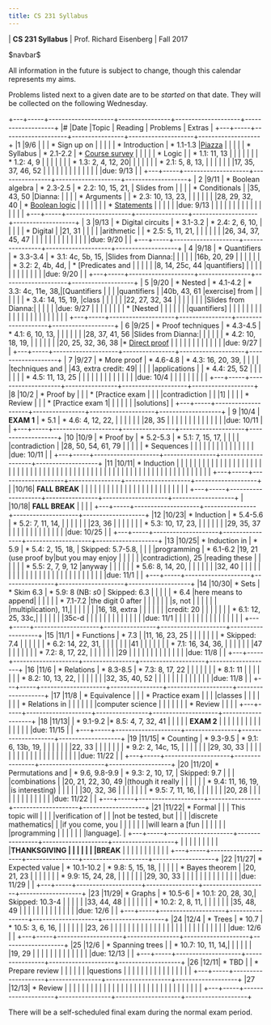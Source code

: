 ```yaml
---
title: CS 231 Syllabus
---
```


<div id="header">

| **CS 231 Syllabus**
| Prof. Richard Eisenberg
| Fall 2017

</div>

\$navbar\$

All information in the future is subject to change, though this calendar
represents my aims.

Problems listed next to a given date are to be *started* on that date. They will be
collected on the following Wednesday.

+---+-----+--------------------+----------------+--------------------+-------------------+
|\# |Date |Topic               | Reading        |  Problems          |  Extras           |
+---+-----+--------------------+----------------+--------------------+-------------------+
|1  |9/6  |                    |                | * Sign up on       |                   |
|   |     | * Introduction     | * 1.1-1.3      |[Piazza]            |                   |
|   |     | * Syllabus         | * 2.1-2.2      | * [Course survey]  |                   |
|   |     | * Logic            |                | * 1.1: 11, 13      |                   |
|   |     |                    |                | * 1.2: 4, 9        |                   |
|   |     |                    |                | * 1.3: 2, 4, 12, 20|                   |
|   |     |                    |                | * 2.1: 5, 8, 13,   |                   |
|   |     |                    |                |17, 35, 37, 46, 52  |                   |
|   |     |                    |                |                    |                   |
|   |     |                    |                |due: 9/13           |                   |
+---+-----+--------------------+----------------+--------------------+-------------------+
| 2 |9/11 | * Boolean algebra  | * 2.3-2.5      | * 2.2: 10, 15, 21, | Slides from       |
|   |     | * Conditionals     |                |35, 43, 50          |Dianna:            |
|   |     | * Arguments        |                | * 2.3: 10, 13, 23, |                   |
|   |     |                    |                |28, 29, 32, 40      | * [Boolean logic] |
|   |     |                    |                |                    | * [Statements]    |
|   |     |                    |                |due: 9/13           |                   |
|   |     |                    |                |                    |                   |
|   |     |                    |                |                    |                   |
+---+-----+--------------------+----------------+--------------------+-------------------+
| 3 |9/13 | * Digital circuits | * 3.1-3.2      | * 2.4: 2, 6, 10,   |                   |
|   |     | * Digital          |                |21, 31              |                   |
|   |     |arithmetic          |                | * 2.5: 5, 11, 21,  |                   |
|   |     |                    |                |26, 34, 37, 45, 47  |                   |
|   |     |                    |                |                    |                   |
|   |     |                    |                |due: 9/20           |                   |
+---+-----+--------------------+----------------+--------------------+-------------------+
| 4 |9/18 | * Quantifiers      | * 3.3-3.4      | * 3.1: 4c, 5b, 15, |Slides from Dianna:|
|   |     |                    |                |16b, 20, 29         |                   |
|   |     |                    |                | * 3.2: 2, 4b, 4d,  | * [Predicates and |
|   |     |                    |                |8, 14, 25c, 44      |quantifiers]       |
|   |     |                    |                |                    |                   |
|   |     |                    |                |due: 9/20           |                   |
+---+-----+--------------------+----------------+--------------------+-------------------+
| 5 |9/20 | * Nested           | * 4.1-4.2      | * 3.3: 4c, 11e, 38,|[Quantifiers       |
|   |     |quantifiers         |                |40b, 43, 61         |exercise] from     |
|   |     |                    |                | * 3.4: 14, 15, 19, |class              |
|   |     |                    |                |22, 27, 32, 34      |                   |
|   |     |                    |                |                    |Slides from Dianna:|
|   |     |                    |                |due: 9/27           |                   |
|   |     |                    |                |                    | * [Nested         |
|   |     |                    |                |                    |quantifiers]       |
|   |     |                    |                |                    |                   |
|   |     |                    |                |                    |                   |
|   |     |                    |                |                    |                   |
+---+-----+--------------------+----------------+--------------------+-------------------+
| 6 |9/25 | * Proof techniques | * 4.3-4.5      | * 4.1: 6, 10, 13,  |                   |
|   |     |                    |                |28, 37, 41, 56      |Slides from Dianna:|
|   |     |                    |                | * 4.2: 10, 18, 19, |                   |
|   |     |                    |                |20, 25, 32, 36, 38  |* [Direct proof]   |
|   |     |                    |                |                    |                   |
|   |     |                    |                |due: 9/27           |                   |
+---+-----+--------------------+----------------+--------------------+-------------------+
| 7 |9/27 | * More proof       | * 4.6-4.8      | * 4.3: 16, 20, 39, |                   |
|   |     |techniques and      |                |43, extra credit: 49|                   |
|   |     |applications        |                | * 4.4: 25, 52      |                   |
|   |     |                    |                | * 4.5: 11, 13, 25  |                   |
|   |     |                    |                |                    |                   |
|   |     |                    |                |due: 10/4           |                   |
|   |     |                    |                |                    |                   |
+---+-----+--------------------+----------------+--------------------+-------------------+
|8  |10/2 | * Proof by         |                |                    | * [Practice exam  |
|   |     |contradiction       |                |                    |1]                 |
|   |     | * Review           |                |                    | * [Practice exam 1|
|   |     |                    |                |                    |solutions]         |
+---+-----+--------------------+----------------+--------------------+-------------------+
| 9 |10/4 | **EXAM 1**         | * 5.1          | * 4.6: 4, 12, 22,  |                   |
|   |     |                    |                |28, 35              |                   |
|   |     |                    |                |                    |                   |
|   |     |                    |                |due: 10/11          |                   |
+---+-----+--------------------+----------------+--------------------+-------------------+
|10 |10/9 | * Proof by         | * 5.2-5.3      | * 5.1: 7, 15, 17,  |                   |
|   |     |contradiction       |                |28, 50, 54, 61, 79  |                   |
|   |     | * Sequences        |                |                    |                   |
|   |     |                    |                |                    |                   |
|   |     |                    |                |due: 10/11          |                   |
+---+-----+--------------------+----------------+--------------------+-------------------+
|11 |10/11| * Induction        |                |                    |                   |
|   |     |                    |                |                    |                   |
|   |     |                    |                |                    |                   |
|   |     |                    |                |                    |                   |
|   |     |                    |                |                    |                   |
|   |     |                    |                |                    |                   |
|   |     |                    |                |                    |                   |
|   |     |                    |                |                    |                   |
|   |     |                    |                |                    |                   |
|   |     |                    |                |                    |                   |
+---+-----+--------------------+----------------+--------------------+-------------------+
|   |10/16| **FALL BREAK**     |                |                    |                   |
|   |     |                    |                |                    |                   |
|   |     |                    |                |                    |                   |
|   |     |                    |                |                    |                   |
+---+-----+--------------------+----------------+--------------------+-------------------+
|   |10/18|  **FALL BREAK**    |                |                    |                   |
+---+-----+--------------------+----------------+--------------------+-------------------+
|12 |10/23| * Induction        | * 5.4-5.6      | * 5.2: 7, 11, 14,  |                   |
|   |     |                    |                |23, 36              |                   |
|   |     |                    |                | * 5.3: 10, 17, 23, |                   |
|   |     |                    |                |29, 35, 37          |                   |
|   |     |                    |                |                    |                   |
|   |     |                    |                |due: 10/25          |                   |
+---+-----+--------------------+----------------+--------------------+-------------------+
|13 |10/25| * Induction in     | * 5.9          | * 5.4: 2, 15, 18,  | Skipped: 5.7-5.8, |
|   |     |programming         | * 6.1-6.2      |19, 21 (use proof by|but you may enjoy  |
|   |     |                    |                |contradiction), 25  |reading these      |
|   |     |                    |                | * 5.5: 2, 7, 9, 12 |anyway             |
|   |     |                    |                | * 5.6: 8, 14, 20,  |                   |
|   |     |                    |                |32, 40              |                   |
|   |     |                    |                |                    |                   |
|   |     |                    |                |<!-- this was too   |                   |
|   |     |                    |                |long. suggestion:   |                   |
|   |     |                    |                |drop 5.4.19; 5.4.25 |                   |
|   |     |                    |                |is long but fun;    |                   |
|   |     |                    |                |drop 5.5.12; these  |                   |
|   |     |                    |                |are good problems,  |                   |
|   |     |                    |                |perahsp just give   |                   |
|   |     |                    |                |more time next time |                   |
|   |     |                    |                |around -->          |                   |
|   |     |                    |                |                    |                   |
|   |     |                    |                |due: 11/1           |                   |
+---+-----+--------------------+----------------+--------------------+-------------------+
|14 |10/30| * Sets             | * Skim 6.3     | * 5.9: 8 (NB: $s0$ | Skipped: 6.3      |
|   |     |                    | * 6.4          |here means to append|                   |
|   |     |                    | * 7.1-7.2      |the digit 0 after   |                   |
|   |     |                    |                |$s$, not            |                   |
|   |     |                    |                |multiplication), 11,|                   |
|   |     |                    |                |16, 18, extra       |                   |
|   |     |                    |                |credit: 20          |                   |
|   |     |                    |                | * 6.1: 12, 25, 33c,|                   |
|   |     |                    |                |35c-d               |                   |
|   |     |                    |                |                    |                   |
|   |     |                    |                |due: 11/1           |                   |
|   |     |                    |                |                    |                   |
|   |     |                    |                |                    |                   |
+---+-----+--------------------+----------------+--------------------+-------------------+
|15 |11/1 | * Functions        | * 7.3          |<!-- * 6.4: 11, 16, | * For fun: 6.4:   |
|   |     |                    | * 8.1-8.2      |25 -->              |11, 16, 23, 25     |
|   |     |                    |                |                    | * Skipped: 7.4    |
|   |     |                    |                | * 6.2: 14, 22, 31, |                   |
|   |     |                    |                |41                  |                   |
|   |     |                    |                | * 7.1: 16, 34, 36, |                   |
|   |     |                    |                |47                  |                   |
|   |     |                    |                | * 7.2: 8, 17, 22,  |                   |
|   |     |                    |                |29                  |                   |
|   |     |                    |                |                    |                   |
|   |     |                    |                |due: 11/8           |                   |
+---+-----+--------------------+----------------+--------------------+-------------------+
|16 |11/6 | * Relations        | * 8.3-8.5      | * 7.3: 8, 17, 22   |                   |
|   |     |                    |                | * 8.1: 11          |                   |
|   |     |                    |                | * 8.2: 10, 13, 22, |                   |
|   |     |                    |                |32, 35, 40, 52      |                   |
|   |     |                    |                |                    |                   |
|   |     |                    |                |due: 11/8           |                   |
+---+-----+--------------------+----------------+--------------------+-------------------+
|17 |11/8 | * Equivalence      |                |                    | * Practice exam   |
|   |     |classes             |                |                    |                   |
|   |     | * Relations in     |                |                    |                   |
|   |     |computer science    |                |                    |                   |
|   |     | * Review           |                |                    |                   |
+---+-----+--------------------+----------------+--------------------+-------------------+
|18 |11/13|                    | * 9.1-9.2      |* 8.5: 4, 7, 32, 41 |                   |
|   |     | **EXAM 2**         |                |                    |                   |
|   |     |                    |                |                    |                   |
|   |     |                    |                |due: 11/15          |                   |
+---+-----+--------------------+----------------+--------------------+-------------------+
|19 |11/15| * Counting         | * 9.3-9.5      | * 9.1: 6, 13b, 19, |                   |
|   |     |                    |                |22, 33              |                   |
|   |     |                    |                | * 9.2: 2, 14c, 15, |                   |
|   |     |                    |                |29, 30, 33          |                   |
|   |     |                    |                |                    |                   |
|   |     |                    |                |                    |                   |
|   |     |                    |                |due: 11/22          |                   |
+---+-----+--------------------+----------------+--------------------+-------------------+
|20 |11/20| * Permutations and | * 9.6, 9.8-9.9 | * 9.3: 2, 10, 17,  | Skipped: 9.7      |
|   |     |combinations        |                |20, 21, 22, 30, 49  |(though it really  |
|   |     |                    |                | * 9.4: 11, 16, 19, |is interesting)    |
|   |     |                    |                |30, 32, 36          |                   |
|   |     |                    |                | * 9.5: 7, 11, 16,  |                   |
|   |     |                    |                |20, 28              |                   |
|   |     |                    |                |                    |                   |
|   |     |                    |                |due: 11/22          |                   |
+---+-----+--------------------+----------------+--------------------+-------------------+
|21 |11/22| * Formal           |                |                    | This topic will   |
|   |     |verification of     |                |                    |not be tested, but |
|   |     |discrete mathematics|                |                    |if you come, you   |
|   |     |                    |                |                    |will learn a [fun  |
|   |     |                    |                |                    |programming        |
|   |     |                    |                |                    |language].         |
+---+-----+--------------------+----------------+--------------------+-------------------+
|   |     |                    |                |                    |                   |
|   |     |**THANKSGIVING      |                |                    |                   |
|   |     |BREAK**             |                |                    |                   |
|   |     |                    |                |                    |                   |
+---+-----+--------------------+----------------+--------------------+-------------------+
|22 |11/27| * Expected value   | * 10.1-10.2    | * 9.8: 5, 15, 18,  |                   |
|   |     | * Bayes theorem    |                |20, 21, 23          |                   |
|   |     |                    |                | * 9.9: 15, 24, 28, |                   |
|   |     |                    |                |29, 30, 33          |                   |
|   |     |                    |                |                    |                   |
|   |     |                    |                |due: 11/29          |                   |
+---+-----+--------------------+----------------+--------------------+-------------------+
|23 |11/29| * Graphs           | * 10.5-6       | * 10.1: 20, 28, 30,| Skipped: 10.3-4   |
|   |     |                    |                |33, 44, 48          |                   |
|   |     |                    |                | * 10.2: 2, 8, 11,  |                   |
|   |     |                    |                |35, 48, 49          |                   |
|   |     |                    |                |                    |                   |
|   |     |                    |                |due: 12/6           |                   |
+---+-----+--------------------+----------------+--------------------+-------------------+
|24 |12/4 | * Trees            | * 10.7         | * 10.5: 3, 6, 16,  |                   |
|   |     |                    |                |23, 26              |                   |
|   |     |                    |                |                    |                   |
|   |     |                    |                |                    |                   |
|   |     |                    |                |                    |                   |
|   |     |                    |                |due: 12/6           |                   |
+---+-----+--------------------+----------------+--------------------+-------------------+
|25 |12/6 | * Spanning trees   |                | * 10.7: 10, 11, 14,|                   |
|   |     |                    |                |19, 29              |                   |
|   |     |                    |                |                    |                   |
|   |     |                    |                |due: 12/13          |                   |
+---+-----+--------------------+----------------+--------------------+-------------------+
|26 |12/11| * TBD              |                | * Prepare review   |                   |
|   |     |                    |                |questions           |                   |
|   |     |                    |                |                    |                   |
|   |     |                    |                |                    |                   |
+---+-----+--------------------+----------------+--------------------+-------------------+
|27 |12/13| * Review           |                |                    |                   |
|   |     |                    |                |                    |                   |
|   |     |                    |                |                    |                   |
|   |     |                    |                |                    |                   |
|   |     |                    |                |                    |                   |
+---+-----+--------------------+----------------+--------------------+-------------------+

There will be a self-scheduled final exam during the normal exam period.

[Course survey]: https://docs.google.com/forms/d/e/1FAIpQLSeZ9UKe01t1O6guQaBCXSu2bfuDebYqvcH0FESid8dtMmXtWw/viewform?usp=sf_link
[Piazza]: https://piazza.com/brynmawr/fall2017/cs231
[Boolean logic]: 02/boolean-logic.pdf
[Statements]: 02/arguments.pdf
[Predicates and quantifiers]: 04/predicates-quantifiers.pdf
[Nested quantifiers]: 05/multi-quantifiers.pdf
[Quantifiers exercise]: 05/nested_quants.pdf
[Direct proof]: 06/direct-proof.pdf
[Practice exam 1]: 08/review1.pdf
[Practice exam 1 solutions]: 08/review1sols.pdf
[fun programming language]: https://coq.inria.fr/
